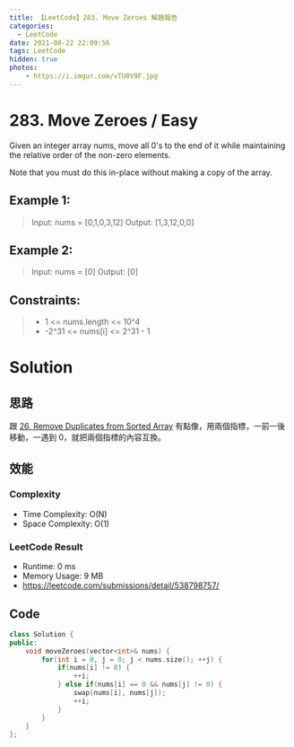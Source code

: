 ```yaml
---
title: 【LeetCode】283. Move Zeroes 解題報告
categories:
  - LeetCode
date: 2021-08-22 22:09:56
tags: LeetCode
hidden: true
photos:
    - https://i.imgur.com/vTU0V9F.jpg
---
```

 
# 283. Move Zeroes / Easy

Given an integer array nums, move all 0's to the end of it while maintaining the relative order of the non-zero elements.

Note that you must do this in-place without making a copy of the array.
<!-- more --> 
 

## Example 1:
> Input: nums = [0,1,0,3,12]
> Output: [1,3,12,0,0]

## Example 2:
> Input: nums = [0]
> Output: [0]

## Constraints: 
> - 1 <= nums.length <= 10^4
> - -2^31 <= nums[i] <= 2^31 - 1
> 
# Solution
## 思路 

跟 [26. Remove Duplicates from Sorted Array](https://bclin.tw/2021/08/20/leetcode-26/) 有點像，用兩個指標，一前一後移動，一遇到 0，就把兩個指標的內容互換。

## 效能

### Complexity 
- Time Complexity: O(N)
- Space Complexity: O(1)

### LeetCode Result

- Runtime: 0 ms
- Memory Usage: 9 MB 
- https://leetcode.com/submissions/detail/538798757/

## Code
```cpp
class Solution {
public:
    void moveZeroes(vector<int>& nums) {
        for(int i = 0, j = 0; j < nums.size(); ++j) {
            if(nums[i] != 0) {
                ++i;
            } else if(nums[i] == 0 && nums[j] != 0) {
                swap(nums[i], nums[j]);
                ++i;
            }
        }
    }
};
```